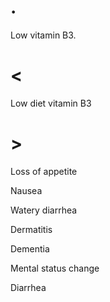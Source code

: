 # .

Low vitamin B3.

# <

Low diet vitamin B3

# >

Loss of appetite

Nausea

Watery diarrhea

Dermatitis

Dementia

Mental status change

Diarrhea
